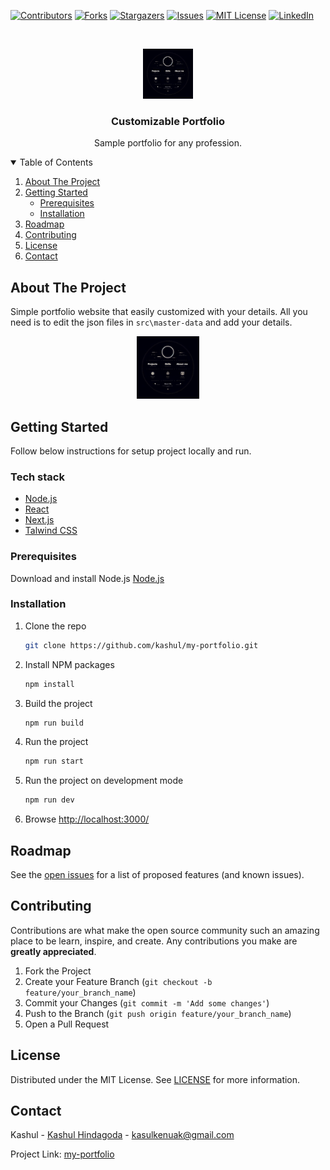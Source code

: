 
[![Contributors][contributors-shield]][contributors-url]
[![Forks][forks-shield]][forks-url]
[![Stargazers][stars-shield]][stars-url]
[![Issues][issues-shield]][issues-url]
[![MIT License][license-shield]][license-url]
[![LinkedIn][linkedin-shield]][linkedin-url]



<!-- PROJECT LOGO -->
<br />
<p align="center">
  <a href="https://github.com/kashul/my-portfolio.git">
    <img src="public/portfolio.jpg" alt="Logo" width="80" height="80">
  </a>

  <h3 align="center">Customizable Portfolio
</h3>

  <p align="center">
    Sample portfolio for any profession.
  </p>
</p>



<!-- TABLE OF CONTENTS -->
<details open="open">
  <summary>Table of Contents</summary>
  <ol>
    <li>
      <a href="#about-the-project">About The Project</a>
    </li>
    <li>
      <a href="#getting-started">Getting Started</a>
      <ul>
        <li><a href="#prerequisites">Prerequisites</a></li>
        <li><a href="#installation">Installation</a></li>
      </ul>
    </li>
    <li><a href="#roadmap">Roadmap</a></li>
    <li><a href="#contributing">Contributing</a></li>
    <li><a href="#license">License</a></li>
    <li><a href="#contact">Contact</a></li>
  </ol>
</details>



<!-- ABOUT THE PROJECT -->
## About The Project

Simple portfolio website that easily customized with your details. All you need is to edit the json files in  `src\master-data` and add your details.


<p align="center">
  <a href="public/portfolio.jpg">
    <img src="public/portfolio.jpg" alt="image" width="100" height="100">
  </a>

</p>


<!-- GETTING STARTED -->
## Getting Started

Follow below instructions for setup project locally and run.
### Tech stack
* [Node.js](https://nodejs.org/en/)
* [React](https://reactjs.org/)
* [Next.js](https://nextjs.org/)
* [Talwind CSS](https://tailwindcss.com/)

### Prerequisites

Download and install Node.js [Node.js](https://nodejs.org/en/)


### Installation


1. Clone the repo
   ```sh
   git clone https://github.com/kashul/my-portfolio.git
   ```
2. Install NPM packages
   ```sh
   npm install
   ```
  
3. Build the project
   ```sh
   npm run build
   ```
4. Run the project
   ```sh
   npm run start
   ```
5. Run the project on development mode
   ```sh
   npm run dev
   ```



6. Browse [http://localhost:3000/](http://localhost:3000/)







<!-- ROADMAP -->
## Roadmap

See the [open issues][issues-url] for a list of proposed features (and known issues).



<!-- CONTRIBUTING -->
## Contributing

Contributions are what make the open source community such an amazing place to be learn, inspire, and create. Any contributions you make are **greatly appreciated**.

1. Fork the Project
2. Create your Feature Branch (`git checkout -b feature/your_branch_name`)
3. Commit your Changes (`git commit -m 'Add some changes'`)
4. Push to the Branch (`git push origin feature/your_branch_name`)
5. Open a Pull Request



<!-- LICENSE -->
## License

Distributed under the MIT License. See [LICENSE][license-url] for more information.



<!-- CONTACT -->
## Contact

Kashul - [Kashul Hindagoda][linkedin-url] - kasulkenuak@gmail.com

Project Link: [my-portfolio][project-url]









<!-- MARKDOWN LINKS & IMAGES -->
<!-- https://www.markdownguide.org/basic-syntax/#reference-style-links -->
[contributors-shield]: https://img.shields.io/github/contributors/kashul/my-portfolio?style=for-the-badge
[contributors-url]: https://github.com/kashul/my-portfolio/graphs/contributors
[forks-shield]: https://img.shields.io/github/forks/kashul/my-portfolio?style=for-the-badge
[forks-url]: https://github.com/kashul/my-portfolio/network/members
[stars-shield]: https://img.shields.io/github/stars/kashul/my-portfolio?style=for-the-badge
[stars-url]: https://github.com/kashul/my-portfolio/stargazers
[issues-shield]: https://img.shields.io/github/issues/kashul/my-portfolio?style=for-the-badge
[issues-url]: https://github.com/kashul/my-portfolio/issues
[license-shield]: https://img.shields.io/github/license/kashul/nodejs-simple-docker-compose-application?style=for-the-badge
[license-url]: https://github.com/kashul/my-portfolio/blob/main/LICENSE.txt
[linkedin-shield]: https://img.shields.io/badge/-LinkedIn-black.svg?style=for-the-badge&logo=linkedin&colorB=555
[linkedin-url]: https://www.linkedin.com/in/kashul-hindagoda/
[project-url]: https://github.com/kashul/my-portfolio
